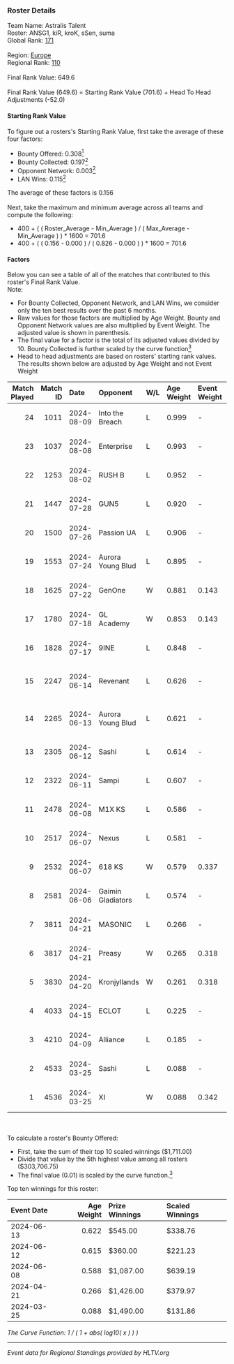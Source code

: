 ### Roster Details<br />
Team Name: Astralis Talent<br />
Roster: ANSG1, kiR, kroK, sSen, suma<br />
Global Rank: [171](../../standings_global_2024_09_08.md)<br />
<br />
Region: [Europe]( ../../standings_europe_2024_09_08.md)<br />
Regional Rank: [110]( ../../standings_europe_2024_09_08.md)<br />
<br />
Final Rank Value:  649.6<br />
<br />
Final Rank Value (649.6) = Starting Rank Value (701.6) + Head To Head Adjustments (-52.0)<br />

#### Starting Rank Value<br />
To figure out a rosters's Starting Rank Value, first take the average of these four factors:<br />
- Bounty Offered: 0.308[<sup>1</sup>](#table2)
- Bounty Collected: 0.197[<sup>2</sup>](#table1)
- Opponent Network: 0.003[<sup>2</sup>](#table1)
- LAN Wins: 0.115[<sup>2</sup>](#table1)

The average of these factors is 0.156<br />
<br />
Next, take the maximum and minimum average across all teams and compute the following:<br />
- 400 + ( ( Roster_Average - Min_Average ) / ( Max_Average - Min_Average ) ) * 1600 = 701.6
- 400 + ( ( 0.156 - 0.000 ) / ( 0.826 - 0.000 ) ) * 1600 = 701.6


#### Factors<br />
Below you can see a table of all of the matches that contributed to this roster's Final Rank Value.<br />
Note:<br />

- For Bounty Collected, Opponent Network, and LAN Wins, we consider only the ten best results over the past 6 months.
- Raw values for those factors are multiplied by Age Weight. Bounty and Opponent Network values are also multiplied by Event Weight. The adjusted value is shown in parenthesis.
- The final value for a factor is the total of its adjusted values divided by 10. Bounty Collected is further scaled by the curve function[<sup>3</sup>](#curveFunction)
- Head to head adjustments are based on rosters' starting rank values. The results shown below are adjusted by Age Weight and not Event Weight
<span id="table1"></span><br />


| Match Played | Match ID | Date       | Opponent          | W/L | Age Weight | Event Weight | Bounty Collected | Opponent Network | LAN Wins  | H2H Adj. | Roster                             |
| -: | -: | :- | :- | :- | :- | :- | :- | :- | :- | -: | :- |
|           24 |     1011 | 2024-08-09 | Into the Breach   | L   | 0.999      | -            | -                | -                | -         |    -7.54 | ANSG1, kiR, kroK, sSen, suma       |
|           23 |     1037 | 2024-08-08 | Enterprise        | L   | 0.993      | -            | -                | -                | -         |    -5.96 | ANSG1, kiR, kroK, sSen, suma       |
|           22 |     1253 | 2024-08-02 | RUSH B            | L   | 0.952      | -            | -                | -                | -         |    -5.86 | ANSG1, kiR, kroK, sSen, suma       |
|           21 |     1447 | 2024-07-28 | GUN5              | L   | 0.920      | -            | -                | -                | -         |    -6.83 | ANSG1, kiR, kroK, sSen, suma       |
|           20 |     1500 | 2024-07-26 | Passion UA        | L   | 0.906      | -            | -                | -                | -         |    -2.67 | ANSG1, kiR, kroK, sSen, suma       |
|           19 |     1553 | 2024-07-24 | Aurora Young Blud | L   | 0.895      | -            | -                | -                | -         |    -5.24 | ANSG1, kiR, kroK, sSen, suma       |
|           18 |     1625 | 2024-07-22 | GenOne            | W   | 0.881      | 0.143        | 0.000 (0.000)    | 0.103 (0.013)    | 0 (0.000) |     8.03 | ANSG1, kiR, kroK, sSen, suma       |
|           17 |     1780 | 2024-07-18 | GL Academy        | W   | 0.853      | 0.143        | 0.002 (0.000)    | 0.052 (0.006)    | 0 (0.000) |    13.45 | ANSG1, kiR, kroK, sSen, suma       |
|           16 |     1828 | 2024-07-17 | 9INE              | L   | 0.848      | -            | -                | -                | -         |    -5.40 | ANSG1, kiR, kroK, sSen, suma       |
|           15 |     2247 | 2024-06-14 | Revenant          | L   | 0.626      | -            | -                | -                | -         |    -4.18 | alexsomfan, ANSG1, kiR, sSen, suma |
|           14 |     2265 | 2024-06-13 | Aurora Young Blud | L   | 0.621      | -            | -                | -                | -         |    -4.21 | alexsomfan, ANSG1, kiR, sSen, suma |
|           13 |     2305 | 2024-06-12 | Sashi             | L   | 0.614      | -            | -                | -                | -         |    -1.56 | ANSG1, kiR, kroK, sSen, suma       |
|           12 |     2322 | 2024-06-11 | Sampi             | L   | 0.607      | -            | -                | -                | -         |    -4.87 | ANSG1, kiR, kroK, sSen, suma       |
|           11 |     2478 | 2024-06-08 | M1X KS            | L   | 0.586      | -            | -                | -                | -         |    -7.30 | ANSG1, kiR, kroK, sSen, suma       |
|           10 |     2517 | 2024-06-07 | Nexus             | L   | 0.581      | -            | -                | -                | -         |    -7.89 | ANSG1, kiR, kroK, sSen, suma       |
|            9 |     2532 | 2024-06-07 | 618 KS            | W   | 0.579      | 0.337        | 0.000 (0.000)    | 0.000 (0.000)    | 1 (0.579) |     2.91 | ANSG1, kiR, kroK, sSen, suma       |
|            8 |     2581 | 2024-06-06 | Gaimin Gladiators | L   | 0.574      | -            | -                | -                | -         |    -4.46 | ANSG1, kiR, kroK, sSen, suma       |
|            7 |     3811 | 2024-04-21 | MASONIC           | L   | 0.266      | -            | -                | -                | -         |    -4.40 | ANSG1, JBOEN, kiR, kroK, tOPZ      |
|            6 |     3817 | 2024-04-21 | Preasy            | W   | 0.265      | 0.318        | 0.007 (0.001)    | 0.162 (0.014)    | 1 (0.265) |     4.47 | ANSG1, JBOEN, kiR, kroK, tOPZ      |
|            5 |     3830 | 2024-04-20 | Kronjyllands      | W   | 0.261      | 0.318        | 0.000 (0.000)    | 0.000 (0.000)    | 1 (0.261) |     1.30 | ANSG1, JBOEN, kiR, kroK, tOPZ      |
|            4 |     4033 | 2024-04-15 | ECLOT             | L   | 0.225      | -            | -                | -                | -         |    -0.80 | ANSG1, JBOEN, kiR, kroK, tOPZ      |
|            3 |     4210 | 2024-04-09 | Alliance          | L   | 0.185      | -            | -                | -                | -         |    -1.93 | ANSG1, JBOEN, kiR, kroK, tOPZ      |
|            2 |     4533 | 2024-03-25 | Sashi             | L   | 0.088      | -            | -                | -                | -         |    -1.70 | ANSG1, JBOEN, kiR, kroK, tOPZ      |
|            1 |     4536 | 2024-03-25 | XI                | W   | 0.088      | 0.342        | 0.000 (0.000)    | 0.000 (0.000)    | 0 (0.000) |     0.67 | ANSG1, JBOEN, kiR, kroK, tOPZ      |

<br />
<span id="table2"></span><br />
To calculate a roster's Bounty Offered:<br />

- First, take the sum of their top 10 scaled winnings ($1,711.00)
- Divide that value by the 5th highest value among all rosters ($303,706.75)
- The final value (0.01) is scaled by the curve function.[<sup>3</sup>](#curveFunction)

Top ten winnings for this roster:<br />

| Event Date | Age Weight | Prize Winnings | Scaled Winnings |
| :- | -: | :- | :- |
| 2024-06-13 |      0.622 | $545.00        | $338.76         |
| 2024-06-12 |      0.615 | $360.00        | $221.23         |
| 2024-06-08 |      0.588 | $1,087.00      | $639.19         |
| 2024-04-21 |      0.266 | $1,426.00      | $379.97         |
| 2024-03-25 |      0.088 | $1,490.00      | $131.86         |


<span id="curveFunction"></span>_The Curve Function: 1 / ( 1 + abs( log10( x ) ) )_<br />

---
_Event data for Regional Standings provided by HLTV.org_<br />
